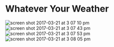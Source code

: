 # Whatever Your Weather

![screen shot 2017-03-21 at 3 07 10 pm](https://cloud.githubusercontent.com/assets/22453478/24173584/cea822ee-0e49-11e7-90f5-bc2a68fcebc0.png)
![screen shot 2017-03-21 at 3 07 43 pm](https://cloud.githubusercontent.com/assets/22453478/24173586/cea8c9ec-0e49-11e7-9c8c-36f437289778.png)
![screen shot 2017-03-21 at 3 07 53 pm](https://cloud.githubusercontent.com/assets/22453478/24173587/cea9430e-0e49-11e7-87b2-6107d7d0bc23.png)
![screen shot 2017-03-21 at 3 08 05 pm](https://cloud.githubusercontent.com/assets/22453478/24173585/cea88716-0e49-11e7-8eb4-aebdd21e86cb.png)
